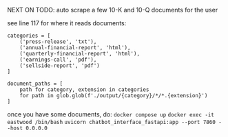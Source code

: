 NEXT ON TODO: 
auto scrape a few 10-K and 10-Q documents for the user


see line 117 for where it reads documents:
```python3
categories = [
    ('press-release', 'txt'),
    ('annual-financial-report', 'html'),
    ('quarterly-financial-report', 'html'),
    ('earnings-call', 'pdf'),
    ('sellside-report', 'pdf')
]

document_paths = [
    path for category, extension in categories
    for path in glob.glob(f'./output/{category}/*/*.{extension}')
]
```

once you have some documents, do:
`docker compose up`
`docker exec -it eastwood /bin/bash`
`uvicorn chatbot_interface_fastapi:app --port 7860 --host 0.0.0.0`

